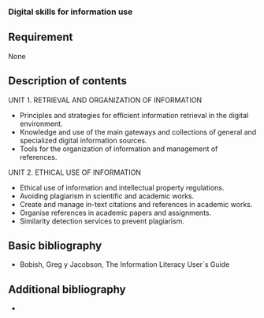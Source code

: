 ### Digital skills for information use

## Requirement

None

## Description of contents

UNIT 1. RETRIEVAL AND ORGANIZATION OF INFORMATION
- Principles and strategies for efficient information retrieval in the digital environment.
- Knowledge and use of the main gateways and collections of general and specialized digital information sources. 
- Tools for the organization of information and management of references.

UNIT 2. ETHICAL USE OF INFORMATION
- Ethical use of information and intellectual property regulations. 
- Avoiding plagiarism in scientific and academic works.
- Create and manage in-text citations and references in academic works. 
- Organise references in academic papers and assignments.
- Similarity detection services to prevent plagiarism.

## Basic bibliography

- Bobish, Greg y Jacobson, The Information Literacy User´s Guide

## Additional bibliography

- 